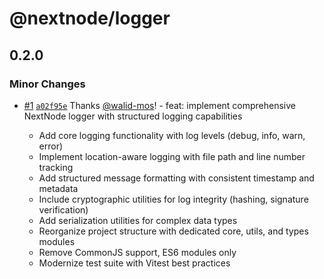 # @nextnode/logger

## 0.2.0

### Minor Changes

- [#1](https://github.com/NextNodeSolutions/logger/pull/1) [`a02f95e`](https://github.com/NextNodeSolutions/logger/commit/a02f95e9206719c9fab44e888e5b1bf37784eaf4) Thanks [@walid-mos](https://github.com/walid-mos)! - feat: implement comprehensive NextNode logger with structured logging capabilities

  - Add core logging functionality with log levels (debug, info, warn, error)
  - Implement location-aware logging with file path and line number tracking
  - Add structured message formatting with consistent timestamp and metadata
  - Include cryptographic utilities for log integrity (hashing, signature verification)
  - Add serialization utilities for complex data types
  - Reorganize project structure with dedicated core, utils, and types modules
  - Remove CommonJS support, ES6 modules only
  - Modernize test suite with Vitest best practices
